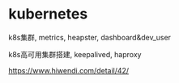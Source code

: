 # kubernetes
k8s集群, metrics, heapster, dashboard&amp;dev_user

k8s高可用集群搭建, keepalived, haproxy

https://www.hiwendi.com/detail/42/

